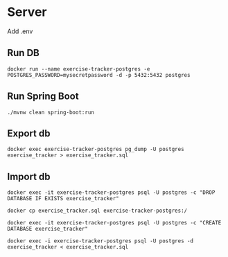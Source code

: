 # Server

Add .env

## Run DB
```
docker run --name exercise-tracker-postgres -e POSTGRES_PASSWORD=mysecretpassword -d -p 5432:5432 postgres 
```

## Run Spring Boot
```
./mvnw clean spring-boot:run
```

## Export db

```
docker exec exercise-tracker-postgres pg_dump -U postgres exercise_tracker > exercise_tracker.sql
```

## Import db

```
docker exec -it exercise-tracker-postgres psql -U postgres -c "DROP DATABASE IF EXISTS exercise_tracker"
```

```
docker cp exercise_tracker.sql exercise-tracker-postgres:/
```

```
docker exec -it exercise-tracker-postgres psql -U postgres -c "CREATE DATABASE exercise_tracker"
```

```
docker exec -i exercise-tracker-postgres psql -U postgres -d exercise_tracker < exercise_tracker.sql
```